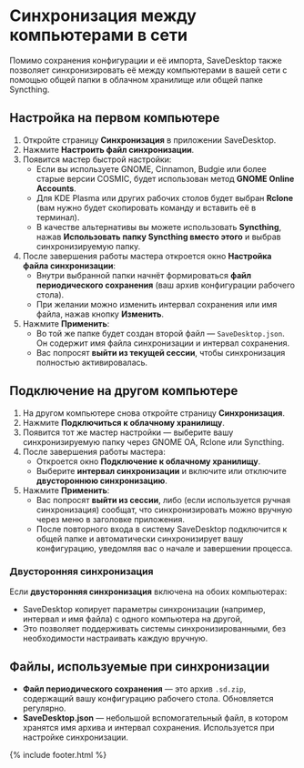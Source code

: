# Синхронизация между компьютерами в сети

Помимо сохранения конфигурации и её импорта, SaveDesktop также позволяет синхронизировать её между компьютерами в вашей сети с помощью общей папки в облачном хранилище или общей папке Syncthing.

## Настройка на первом компьютере
1. Откройте страницу **Синхронизация** в приложении SaveDesktop.
2. Нажмите **Настроить файл синхронизации**.
3. Появится мастер быстрой настройки:
   * Если вы используете GNOME, Cinnamon, Budgie или более старые версии COSMIC, будет использован метод **GNOME Online Accounts**.
   * Для KDE Plasma или других рабочих столов будет выбран **Rclone** (вам нужно будет скопировать команду и вставить её в терминал).
   * В качестве альтернативы вы можете использовать **Syncthing**, нажав **Использовать папку Syncthing вместо этого** и выбрав синхронизируемую папку.
4. После завершения работы мастера откроется окно **Настройка файла синхронизации**:
   * Внутри выбранной папки начнёт формироваться **файл периодического сохранения** (ваш архив конфигурации рабочего стола).
   * При желании можно изменить интервал сохранения или имя файла, нажав кнопку **Изменить**.
5. Нажмите **Применить**:
   * Во той же папке будет создан второй файл — `SaveDesktop.json`. Он содержит имя файла синхронизации и интервал сохранения.
   * Вас попросят **выйти из текущей сессии**, чтобы синхронизация полностью активировалась.

## Подключение на другом компьютере
1. На другом компьютере снова откройте страницу **Синхронизация**.
2. Нажмите **Подключиться к облачному хранилищу**.
3. Появится тот же мастер настройки — выберите вашу синхронизируемую папку через GNOME OA, Rclone или Syncthing.
4. После завершения работы мастера:
   * Откроется окно **Подключение к облачному хранилищу**.
   * Выберите **интервал синхронизации** и включите или отключите **двустороннюю синхронизацию**.
5. Нажмите **Применить**:
   * Вас попросят **выйти из сессии**, либо (если используется ручная синхронизация) сообщат, что синхронизировать можно вручную через меню в заголовке приложения.
   * После повторного входа в систему SaveDesktop подключится к общей папке и автоматически синхронизирует вашу конфигурацию, уведомляя вас о начале и завершении процесса.

### Двусторонняя синхронизация
Если **двусторонняя синхронизация** включена на обоих компьютерах:
* SaveDesktop копирует параметры синхронизации (например, интервал и имя файла) с одного компьютера на другой,
* Это позволяет поддерживать системы синхронизированными, без необходимости настраивать каждую вручную.

## Файлы, используемые при синхронизации
* **Файл периодического сохранения** — это архив `.sd.zip`, содержащий вашу конфигурацию рабочего стола. Обновляется регулярно.
* **SaveDesktop.json** — небольшой вспомогательный файл, в котором хранятся имя архива и интервал сохранения. Используется при настройке синхронизации.

{% include footer.html %}